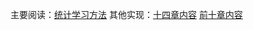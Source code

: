 <!--
 * @Description：
 * @Version: 2.0
 * @Autor: lxp
 * @Date: 2021-07-03 11:51:46
 * @LastEditors: lxp
 * @LastEditTime: 2021-07-03 11:54:35
-->
主要阅读：[统计学习方法](https://github.com/SmirkCao/Lihang)
其他实现：[十四章内容](https://github.com/WenDesi/lihang_book_algorithm)
[前十章内容](https://github.com/Dod-o/Statistical-Learning-Method_Code)
